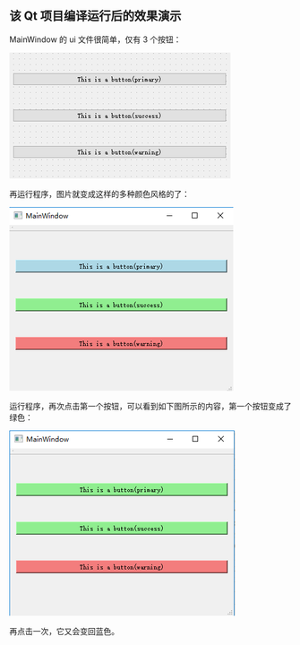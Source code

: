 ## 该 Qt 项目编译运行后的效果演示

MainWindow 的 ui 文件很简单，仅有 3 个按钮：

![](./imgs/raw_mainwindow.png)

再运行程序，图片就变成这样的多种颜色风格的了：

![](./imgs/context_button.png)


运行程序，再次点击第一个按钮，可以看到如下图所示的内容，第一个按钮变成了绿色：

![](./imgs/dynamic_context_button.png)

再点击一次，它又会变回蓝色。